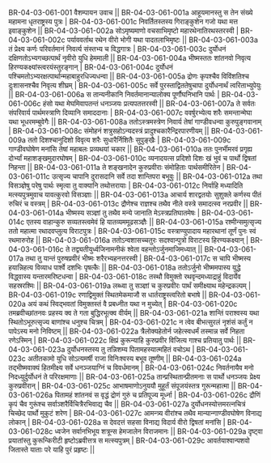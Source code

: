 BR-04-03-061-001  	वैशम्पायन उवाच ||
BR-04-03-061-001a	आहूयमानस्तु स तेन संख्ये महामना धृतराष्ट्रस्य पुत्रः |
BR-04-03-061-001c	निवर्तितस्तस्य गिराङ्कुशेन गजो यथा मत्त इवाङ्कुशेन ||
BR-04-03-061-002a	सोऽमृष्यमाणो वचसाभिमृष्टो महारथेनातिरथस्तरस्वी |
BR-04-03-061-002c	पर्याववर्ताथ रथेन वीरो भोगी यथा पादतलाभिमृष्टः ||
BR-04-03-061-003a	तं प्रेक्ष्य कर्णः परिवर्तमानं निवर्त्य संस्तभ्य च विद्धगात्रः |
BR-04-03-061-003c	दुर्योधनं दक्षिणतोऽभ्यगच्छत्पार्थं नृवीरो युधि हेममाली ||
BR-04-03-061-004a	भीष्मस्ततः शांतनवो निवृत्य हिरण्यकक्ष्यांस्त्वरयंस्तुरङ्गान् |
BR-04-03-061-004c	दुर्योधनं पश्चिमतोऽभ्यरक्षत्पार्थान्महाबाहुरधिज्यधन्वा ||
BR-04-03-061-005a	द्रोणः कृपश्चैव विविंशतिश्च दुःशासनश्चैव निवृत्य शीघ्रम् |
BR-04-03-061-005c	सर्वे पुरस्ताद्विततेषुचापा दुर्योधनार्थं त्वरिताभ्युपेयुः ||
BR-04-03-061-006a	स तान्यनीकानि निवर्तमानान्यालोक्य पूर्णौघनिभानि पार्थः |
BR-04-03-061-006c	हंसो यथा मेघमिवापतन्तं धनञ्जयः प्रत्यपतत्तरस्वी ||
BR-04-03-061-007a	ते सर्वतः संपरिवार्य पार्थमस्त्राणि दिव्यानि समाददानाः |
BR-04-03-061-007c	ववर्षुरभ्येत्य शरैः समन्तान्मेघा यथा भूधरमम्बुवेगैः ||
BR-04-03-061-008a	ततोऽस्त्रमस्त्रेण निवार्य तेषां गाण्डीवधन्वा कुरुपुङ्गवानाम् |
BR-04-03-061-008c	संमोहनं शत्रुसहोऽन्यदस्त्रं प्रादुश्चकारैन्द्रिरपारणीयम् ||
BR-04-03-061-009a	ततो दिशश्चानुदिशो विवृत्य शरैः सुधारैर्निशितैः सुपुङ्खैः |
BR-04-03-061-009c	गाण्डीवघोषेण मनांसि तेषां महाबलः प्रव्यथयां चकार ||
BR-04-03-061-010a	ततः पुनर्भीमरवं प्रगृह्य दोर्भ्यां महाशङ्खमुदारघोषम् |
BR-04-03-061-010c	व्यनादयत्स प्रदिशो दिशः खं भुवं च पार्थो द्विषतां निहन्ता ||
BR-04-03-061-011a	ते शङ्खनादेन कुरुप्रवीराः संमोहिताः पार्थसमीरितेन |
BR-04-03-061-011c	उत्सृज्य चापानि दुरासदानि सर्वे तदा शान्तिपरा बभूवुः ||
BR-04-03-061-012a	तथा विसञ्ज्ञेषु परेषु पार्थः स्मृत्वा तु वाक्यानि तथोत्तरायाः |
BR-04-03-061-012c	निर्याहि मध्यादिति मत्स्यपुत्रमुवाच यावत्कुरवो विसञ्ज्ञाः ||
BR-04-03-061-013a	आचार्य शारद्वतयोः सुशुक्ले कर्णस्य पीतं रुचिरं च वस्त्रम् |
BR-04-03-061-013c	द्रौणेश्च राज्ञश्च तथैव नीले वस्त्रे समादत्स्व नरप्रवीर ||
BR-04-03-061-014a	भीष्मस्य सञ्ज्ञां तु तथैव मन्ये जानाति मेऽस्त्रप्रतिघातमेषः |
BR-04-03-061-014c	एतस्य वाहान्कुरु सव्यतस्त्वमेवं हि यातव्यममूढसञ्ज्ञैः ||
BR-04-03-061-015a	रश्मीन्समुत्सृज्य ततो महात्मा रथादवप्लुत्य विराटपुत्रः |
BR-04-03-061-015c	वस्त्राण्युपादाय महारथानां तूर्णं पुनः स्वं रथमारुरोह ||
BR-04-03-061-016a	ततोऽन्वशासच्चतुरः सदश्वान्पुत्रो विराटस्य हिरण्यकक्ष्यान् |
BR-04-03-061-016c	ते तद्व्यतीयुर्ध्वजिनामनीकं श्वेता वहन्तोऽर्जुनमाजिमध्यात् ||
BR-04-03-061-017a	तथा तु यान्तं पुरुषप्रवीरं भीष्मः शरैरभ्यहनत्तरस्वी |
BR-04-03-061-017c	स चापि भीष्मस्य हयान्निहत्य विव्याध पार्श्वे दशभिः पृषत्कैः ||
BR-04-03-061-018a	ततोऽर्जुनो भीष्ममपास्य युद्धे विद्ध्वास्य यन्तारमरिष्टधन्वा |
BR-04-03-061-018c	तस्थौ विमुक्तो रथवृन्दमध्याद्राहुं विदार्येव सहस्ररश्मिः ||
BR-04-03-061-019a	लब्ध्वा तु सञ्ज्ञां च कुरुप्रवीरः पार्थं समीक्ष्याथ महेन्द्रकल्पम् |
BR-04-03-061-019c	रणाद्विमुक्तं स्थितमेकमाजौ स धार्तराष्ट्रस्त्वरितो बभाषे ||
BR-04-03-061-020a	अयं कथं स्विद्भवतां विमुक्तस्तं वै प्रबध्नीत यथा न मुच्येत् |
BR-04-03-061-020c	तमब्रवीच्छांतनवः प्रहस्य क्व ते गता बुद्धिरभूत्क्व वीर्यम् ||
BR-04-03-061-021a	शान्तिं पराश्वस्य यथा स्थितोऽभूरुत्सृज्य बाणांश्च धनुश्च चित्रम् |
BR-04-03-061-021c	न त्वेव बीभत्सुरलं नृशंसं कर्तुं न पापेऽस्य मनो निविष्टम् ||
BR-04-03-061-022a	त्रैलोक्यहेतोर्न जहेत्स्वधर्मं तस्मान्न सर्वे निहता रणेऽस्मिन् |
BR-04-03-061-022c	क्षिप्रं कुरून्याहि कुरुप्रवीर विजित्य गाश्च प्रतियातु पार्थः ||
BR-04-03-061-023a	दुर्योधनस्तस्य तु तन्निशम्य पितामहस्यात्महितं वचोऽथ |
BR-04-03-061-023c	अतीतकामो युधि सोऽत्यमर्षी राजा विनिःश्वस्य बभूव तूष्णीम् ||
BR-04-03-061-024a	तद्भीष्मवाक्यं हितमीक्ष्य सर्वे धनञ्जयाग्निं च विवर्धमानम् |
BR-04-03-061-024c	निवर्तनायैव मनो निदध्युर्दुर्योधनं ते परिरक्षमाणाः ||
BR-04-03-061-025a	तान्प्रस्थितान्प्रीतमनाः स पार्थो धनञ्जयः प्रेक्ष्य कुरुप्रवीरान् |
BR-04-03-061-025c	आभाषमाणोऽनुययौ मुहूर्तं संपूजयंस्तत्र गुरून्महात्मा ||
BR-04-03-061-026a	पितामहं शांतनवं स वृद्धं द्रोणं गुरुं च प्रतिपूज्य मूर्ध्ना |
BR-04-03-061-026c	द्रौणिं कृपं चैव गुरूंश्च सर्वाञ्शरैर्विचित्रैरभिवाद्य चैव ||
BR-04-03-061-027a	दुर्योधनस्योत्तमरत्नचित्रं चिच्छेद पार्थो मुकुटं शरेण |
BR-04-03-061-027c	आमन्त्र्य वीरांश्च तथैव मान्यान्गाण्डीवघोषेण विनाद्य लोकान् |
BR-04-03-061-028a	स देवदत्तं सहसा विनाद्य विदार्य वीरो द्विषतां मनांसि |
BR-04-03-061-028c	ध्वजेन सर्वानभिभूय शत्रून्स हेमजालेन विराजमानः ||
BR-04-03-061-029a	दृष्ट्वा प्रयातांस्तु कुरून्किरीटी हृष्टोऽब्रवीत्तत्र स मत्स्यपुत्रम् |
BR-04-03-061-029c	आवर्तयाश्वान्पशवो जितास्ते याताः परे याहि पुरं प्रहृष्टः ||
